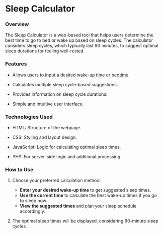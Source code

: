 # Sleep Calculator

### Overview
The Sleep Calculator is a web-based tool that helps users determine the best time to go to bed or wake up based on sleep cycles. The calculator considers sleep cycles, which typically last 90 minutes, to suggest optimal sleep durations for feeling well-rested.

### Features
- Allows users to input a desired wake-up time or bedtime.

- Calculates multiple sleep cycle-based suggestions.

- Provides information on sleep cycle durations.

- Simple and intuitive user interface.

### Technologies Used

- HTML: Structure of the webpage.

- CSS: Styling and layout design.

- JavaScript: Logic for calculating optimal sleep times.
  
- PHP: For server-side logic and additional processing.


### How to Use

1. Choose your preferred calculation method:  
    - **Enter your desired wake-up time** to get suggested sleep times.  
    - **Use the current time** to calculate the best wake-up times if you go to sleep now.  
    - **View the suggested times** and plan your sleep schedule accordingly.

2. The optimal sleep times will be displayed, considering 90-minute sleep cycles.

